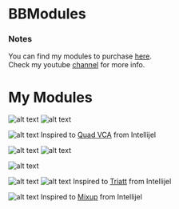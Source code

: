 # BBModules

### Notes
You can find my modules to purchase <a href="https://gumroad.com/bbmodules">here</a>.<br>
Check my youtube <a href="https://www.youtube.com/channel/UCr-XgZjigmCxKmNMk75pRYQ?view_as=subscriber">channel</a> for more info.

# My Modules

![alt text](img/complexoscillator.png)
![alt text](img/comenu.png)<br>

![alt text](img/mixture.png) 
Inspired to <a href="https://intellijel.com/shop/eurorack/quad-vca/">Quad VCA</a> from Intellijel<br>

![alt text](img/fox.png)
![alt text](img/foxmenu.png)<br>

![alt text](img/ability.png)
<br>

![alt text](img/triverse.png)
![alt text](img/triversemenu.png)
Inspired to <a href="https://intellijel.com/shop/eurorack/triatt/">Triatt</a> from Intellijel<br>

![alt text](img/bimix.png)
Inspired to <a href="https://intellijel.com/shop/eurorack/mixup/">Mixup</a> from Intellijel<br>
